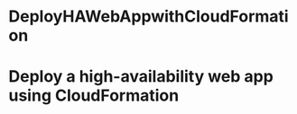 # DeployHAWebAppwithCloudFormation

<h1>Deploy a high-availability web app using CloudFormation</h1>

